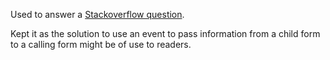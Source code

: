 Used to answer a [Stackoverflow question](https://stackoverflow.com/questions/78475350/how-to-pass-information-from-a-datagridview-to-a-windows-form-in-c-sharp).

Kept it as the solution to use an event to pass information from a child form to a calling form might be of use to readers.